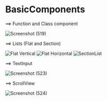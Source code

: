 # BasicComponents
==> Function and Class component

![Screenshot (519)](https://user-images.githubusercontent.com/79536918/144837177-1346c852-099a-427d-8d3f-e0910fef615a.png)


==> Lists (Flat and Section)

![Flat Vertical](https://user-images.githubusercontent.com/79536918/144837383-e4308458-42c2-44c8-ae62-cf695d86a0d4.png)
![Flat Horizontal](https://user-images.githubusercontent.com/79536918/144837388-5d6834e1-1731-4b31-a4bc-d35504819107.png)
![SectionList](https://user-images.githubusercontent.com/79536918/144837394-892fd4cd-c5d7-4686-b623-890058dcd009.png)


==> TextInput

![Screenshot (523)](https://user-images.githubusercontent.com/79536918/144837594-b11f2bac-7954-4872-b4c8-8e1aa38e9a91.png)


==> ScrollView

![Screenshot (524)](https://user-images.githubusercontent.com/79536918/144837601-d8681601-3c30-4a8c-818f-04466b6fddfa.png)
